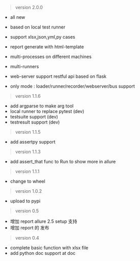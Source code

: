 > version 2.0.0

- all new

- based on local test runner 

- support xlsx,json,yml,py cases

- report generate with html-template

- multi-processes on different machines

- multi-runners

- web-server support restful api based on flask

- only mode : loader/runner/recorder/webserver/bus support



> version 1.1.6
* add argparse to make arg tool
* local runner to replace pytest (dev)
* testsuite support (dev)
* testresult support (dev)

> version 1.1.5
* add assertpy support

> version 1.1.3
* add assert_that func to Run to show more in allure

> version 1.1.1
* change to wheel 

> version 1.0.2
* upload to pypi

> version 0.5
* 增加 report allure 2.5 setup 支持
* 增加 report 的 发布

> version 0.4
* complete basic function with xlsx file 
* add python doc support at doc 